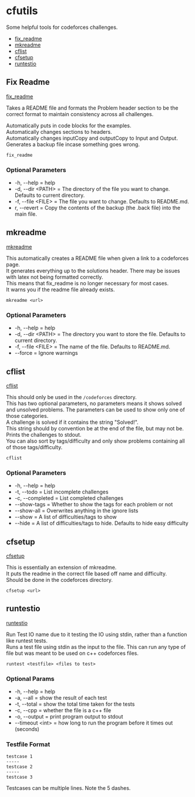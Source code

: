 # cfutils

Some helpful tools for codeforces challenges.  
- [fix_readme](#fix-readme)  
- [mkreadme](#mkreadme)
- [cflist](#cflist)
- [cfsetup](#cfsetup)
- [runtestio](#runtestio)  


## Fix Readme
[fix_readme](fix_readme)

Takes a README file and formats the Problem header section to be the correct format to maintain consistency across all challenges.  

Automatically puts in code blocks for the examples.  
Automatically changes sections to headers.  
Automatically changes inputCopy and outputCopy to Input and Output.  
Generates a backup file incase something goes wrong.  

```
fix_readme
```

### Optional Parameters
- -h, --help = help
- -d, --dir \<PATH\> = The directory of the file you want to change. Defaults to current directory.  
- -f, --file \<FILE\> = The file you want to change. Defaults to README.md.
- r, --revert = Copy the contents of the backup (the .back file) into the main file.  


## mkreadme
[mkreadme](mkreadme)

This automatically creates a README file when given a link to a codeforces page.  
It generates everything up to the solutions header. There may be issues with latex not being formatted correctly.  
This means that fix_readme is no longer necessary for most cases.  
It warns you if the readme file already exists.  

```
mkreadme <url>
```

### Optional Parameters
- -h, --help = help
- -d, --dir \<PATH\> = The directory you want to store the file. Defaults to current directory.  
- -f, --file \<FILE\> = The name of the file. Defaults to README.md.
- --force = Ignore warnings


## cflist
[cflist](cflist)  

This should only be used in the `/codeforces` directory.  
This has two optional parameters, no parameters means it shows solved and unsolved problems.
The parameters can be used to show only one of those categories.  
A challenge is solved if it contains the string "Solved!".  
This string should by convention be at the end of the file, but may not be.  
Prints the challenges to stdout.  
You can also sort by tags/difficulty and only show problems containing all of those tags/difficulty.  

```
cflist
```

### Optional Parameters
- -h, --help = help
- -t, --todo = List incomplete challenges  
- -c, --completed = List completed challenges
- --show-tags = Whether to show the tags for each problem or not
- --show-all = Overwrites anything in the ignore lists
- --show = A list of difficulties/tags to show
- --hide = A list of difficulties/tags to hide. Defaults to hide easy difficulty


## cfsetup
[cfsetup](cfsetup)  

This is essentially an extension of mkreadme.  
It puts the readme in the correct file based off name and difficulty.  
Should be done in the codeforces directory.  

```
cfsetup <url>
```

## runtestio
[runtestio](runtestio)

Run Test IO name due to it testing the IO using stdin, rather than a function like runtest tests.  
Runs a test file using stdin as the input to the file. This can run any type of file but was meant to be used on c++ codeforces files.  

```
runtest <testfile> <files to test>
```

### Optional Params
- -h, --help   = help  
- -a, --all    = show the result of each test  
- -t, --total  = show the total time taken for the tests  
- -c, --cpp    = whether the file is a c++ file  
- -o, --output = print program output to stdout
- --timeout \<int\> = how long to run the program before it times out (seconds)

### Testfile Format
```
testcase 1  
-----  
testcase 2  
-----   
testcase 3    
```
Testcases can be multiple lines.
Note the 5 dashes.
